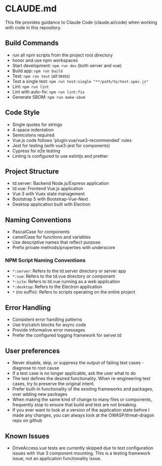 # CLAUDE.md

This file provides guidance to Claude Code (claude.ai/code) when working with code in this repository.

## Build Commands

-   run all npm scripts from the project root directory
-   honor and use npm workspaces
-   Start development: `npm run dev` (both server and vue)
-   Build app: `npm run build`
-   Test: `npm run test` (all tests)
-   Test a single test: `npm run test:single "**/path/to/test.spec.js"`
-   Lint: `npm run lint`
-   Lint with auto-fix: `npm run lint:fix`
-   Generate SBOM: `npm run make-sbom`

## Code Style

-   Single quotes for strings
-   4-space indentation
-   Semicolons required
-   Vue.js code follows 'plugin:vue/vue3-recommended' rules
-   Jest for testing (with vue3-jest for components)
-   Cypress for e2e testing
-   Linting is configured to use eslintjs and prettier

## Project Structure

-   td.server: Backend Node.js/Express application
-   td.vue: Frontend Vue.js application
-   Vue 3 with Vuex state management
-   Bootstrap 5 with Bootstrap-Vue-Next
-   Desktop application built with Electron

## Naming Conventions

-   PascalCase for components
-   camelCase for functions and variables
-   Use descriptive names that reflect purpose
-   Prefix private methods/properties with underscore

### NPM Script Naming Conventions

-   `*:server`: Refers to the td.server directory or server app
-   `*:vue`: Refers to the td.vue directory or component
-   `*:site`: Refers to td.vue running as a web application
-   `*:desktop`: Refers to the Electron application
-   `*` (no suffix): Refers to scripts operating on the entire project

## Error Handling

-   Consistent error handling patterns
-   Use try/catch blocks for async code
-   Provide informative error messages
-   Prefer the configured logging framework for server.td

## User preferences

-   Never disable, skip, or suppress the output of failing test cases - diagnose to root cause
-   If a test case is no longer applicable, ask the user what to do
-   The test defines the desired functionality. When re-engineering test cases, try to preserve the original intent.
-   Prefer built-in functionality of the existing frameworks and packages, over adding new packages
-   When making the same kind of change to many files or components, frequently stop to ensure that build and test are not breaking.
-   If you ever want to look at a version of the application state before I made any changes, you can always look at the OWASP/threat-dragon repo on github

## Known Issues

-   DriveAccess.vue tests are currently skipped due to test configuration issues with Vue 3 component mounting.
    This is a testing framework issue, not an application functionality issue.

